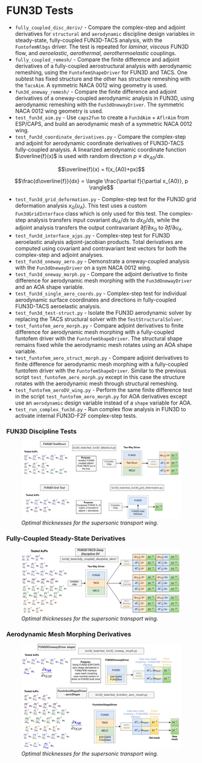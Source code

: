 # FUN3D Tests #

* `fully_coupled_disc_deriv/` - Compare the complex-step and adjoint derivatives for `structural` and `aerodynamic` discipline design variables in steady-state, fully-coupled FUN3D-TACS analysis, with the `FuntofemNlbgs` driver. The test is repeated for <i>laminar, viscous</i> FUN3D flow, and <i>aeroelastic, aerothermal, aerothermoelastic</i> couplings.
* `fully_coupled_remesh/` - Compare the finite difference and adjoint derivatives of a fully-coupled aerostructural analysis with aerodynamic remeshing, using the `FuntofemShapeDriver` for FUN3D and TACS. One subtest has fixed structure and the other has structure remeshing with the `TacsAim`.  A symmetric NACA 0012 wing geometry is used.
* `fun3d_oneway_remesh/` - Compare the finite difference and adjoint derivatives of a oneway-coupled aerodynamic analysis in FUN3D, using aerodynamic remeshing with the `Fun3dOnewayDriver`. The symmetric NACA 0012 wing geometry is used.
* `test_fun3d_aim.py` - Use `caps2fun` to create a `Fun3dAim` + `AflrAim` from ESP/CAPS, and build an aerodynamic mesh of a symmetric NACA 0012 wing.
* `test_fun3d_coordinate_derivatives.py` - Compare the complex-step and adjoint for aerodynamic coordinate derivatives of FUN3D-TACS fully-coupled analysis. A linearized aerodynamic coordinate function $\overline{f}(x)$ is used with random direction $p\equiv dx_{A0}/dx$.
```math
\overline{f}(x) = f(x_{A0}+px)
```
```math
\frac{d\overline{f}}{dx} = \langle \frac{\partial f}{\partial x_{A0}}, p \rangle
```
* `test_fun3d_grid_deformation.py` - Complex-step test for the FUN3D grid deformation analysis $x_G(u_A)$. This test uses a custom `Fun3dGridInterface` class which is only used for this test. The complex-step analysis transfers input covariant $du_A/ds$ to $dx_G/ds$, while the adjoint analysis transfers the output contravariant $\partial f/\partial x_G$ to $\partial f/\partial u_A$.
* `test_fun3d_interface_ajps.py` - Complex-step test for FUN3D aeroelastic analysis adjoint-jacobian products. Total derivatives are computed using covariant and contravariant test vectors for both the complex-step and adjoint analyses.
* `test_fun3d_oneway_aero.py` - Demonstrate a oneway-coupled analysis with the `Fun3dOnewayDriver` on a sym NACA 0012 wing.
* `test_fun3d_oneway_morph.py` - Compare the adjoint derivative to finite difference for aerodynamic mesh morphing with the  `Fun3dOnewayDriver` and an AOA shape variable. 
* `test_fun3d_single_aero_coords.py` - Complex-step test for individual aerodynamic surface coordinates and directions in fully-coupled FUN3D-TACS aeroelastic analysis. 
* `test_fun3d_test-struct.py` - Isolate the FUN3D aerodynamic solver by replacing the TACS structural solver with the `TestStructuralSolver`. 
* `test_funtofem_aero_morph.py` - Compare adjoint derivatives to finite difference for aerodynamic mesh morphing with a fully-coupled funtofem driver with the `FuntofemShapeDriver`. The structural shape remains fixed while the aerodynamic mesh rotates using an AOA shape variable.
* `test_funtofem_aero_struct_morph.py` - Compare adjoint derivatives to finite difference for aerodynamic mesh morphing with a fully-coupled funtofem driver with the `FuntofemShapeDriver`. Similar to the previous script `test_funtofem_aero_morph.py` except in this case the structure rotates with the aerodynamic mesh through structural remeshing.
* `test_funtofem_aeroDV_wing.py` - Perform the same finite difference test in the script `test_funtofem_aero_morph.py` for AOA derivatives except use an `aerodynamic` design variable instead of a `shape` variable for AOA.
* `test_run_complex_fun3d.py` - Run complex flow analysis in FUN3D to activate internal FUN3D-F2F complex-step tests.

### FUN3D Discipline Tests ###
<figure class="image">
  <img src="archive/images/fun3d_tests.drawio.png" width=\linewidth/>
  <figcaption><em>Optimal thicknesses for the supersonic transport wing.</em></figcaption>
</figure>

### Fully-Coupled Steady-State Derivatives ###
<figure class="image">
  <img src="archive/images/f2f_derivative_tests.drawio.png" width=\linewidth/>
  <figcaption><em>Optimal thicknesses for the supersonic transport wing.</em></figcaption>
</figure>

### Aerodynamic Mesh Morphing Derivatives ###
<figure class="image">
  <img src="archive/images/aero_shape_derivs.drawio.png" width=\linewidth/>
  <figcaption><em>Optimal thicknesses for the supersonic transport wing.</em></figcaption>
</figure>
